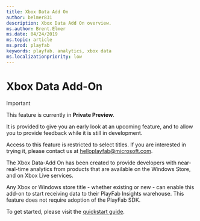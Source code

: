 ```yaml
---
title: Xbox Data Add On
author: belmer831
description: Xbox Data Add On overview.
ms.author: Brent.Elmer
ms.date: 04/24/2019
ms.topic: article
ms.prod: playfab
keywords: playfab. analytics, xbox data
ms.localizationpriority: low
---
```


# Xbox Data Add-On

> [!IMPORTANT]
> This feature is currently in **Private Preview**.  
>
> It is provided to give you an early look at an upcoming feature, and to allow you to provide feedback while it is still in development.  
>
> Access to this feature is restricted to select titles. If you are interested in trying it, please contact us at [helloplayfab@microsoft.com](mailto:helloplayfab@microsoft.com).

The Xbox Data-Add On has been created to provide developers with near-real-time analytics from products that are available on the Windows Store, and on Xbox Live services.

Any Xbox or Windows store title - whether existing or new - can enable this add-on to start receiving data to their PlayFab Insights warehouse. This feature does not require adoption of the PlayFab SDK.

To get started, please visit the [quickstart guide](quickstart.md).
